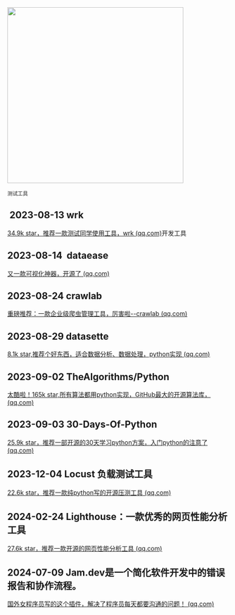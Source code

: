 <img src="https://img.picui.cn/free/2024/10/15/670e07de8c1a1.png" width="400" />  

<small>测试工具</small>

##  2023-08-13 wrk

[34.9k star，推荐一款测试同学使用工具，wrk (qq.com)](https://mp.weixin.qq.com/s?__biz=MzU4MjY3Mzc3OQ==&mid=2247487087&idx=2&sn=6e23891313bc462c54d0e2eb875f6143&chksm=fdb5fa73cac27365c4e7b6e19f2275129612f910af6d0d71164eb0a3be07b070e7072af8572e&token=1471711010&lang=zh_CN#rd)开发工具

## 2023-08-14  **dataease**

[又一款可视化神器，开源了 (qq.com)](https://mp.weixin.qq.com/s?__biz=MzU4MjY3Mzc3OQ==&mid=2247487120&idx=2&sn=5441bd15881d41edaba75c8b470a41c7&chksm=fdb5fa8ccac2739aa07444fee7f1fed166e60cf4f2b4c215293960acb3769ed89e3928d614c0&token=1471711010&lang=zh_CN#rd)

## 2023-08-24 crawlab

[重磅推荐：一款企业级爬虫管理工具，厉害啦--crawlab (qq.com)](https://mp.weixin.qq.com/s?__biz=MzU4MjY3Mzc3OQ==&mid=2247487402&idx=1&sn=0e7d50bf9cbf4ea4c7ea241e300e226e&chksm=fdb5fbb6cac272a01d681148fafc1c21ca9296905b99c521c8cb4adf099a72f73ab280340395&token=1471711010&lang=zh_CN#rd)

## 2023-08-29 datasette

[8.1k star,推荐个好东西，适合数据分析、数据处理，python实现 (qq.com)](https://mp.weixin.qq.com/s?__biz=MzU4MjY3Mzc3OQ==&mid=2247487499&idx=2&sn=4eeb9407b3e94ee9f992e86bcd26f25e&chksm=fdb5e417cac26d01f74b69f5af1dff3da7cfc5c8e774aa47d911fe2e47882a9275f706a31498&token=1471711010&lang=zh_CN#rd)

## 2023-09-02  TheAlgorithms/Python

[太酷啦！165k star,所有算法都用python实现，GitHub最大的开源算法库， (qq.com)](https://mp.weixin.qq.com/s?__biz=MzU4MjY3Mzc3OQ==&mid=2247487614&idx=1&sn=edc8767da868de35c6ae97372df031f6&chksm=fdb5e462cac26d7446784a9561a9fb28a47243efc822b4803d91e3f524a6f1e9beed46bcde03&token=1471711010&lang=zh_CN#rd)

## 2023-09-03  30-Days-Of-Python

[25.9k star，推荐一部开源的30天学习python方案，入门python的注意了 (qq.com)](https://mp.weixin.qq.com/s?__biz=MzU4MjY3Mzc3OQ==&mid=2247487626&idx=2&sn=a8827976e46da09f5211aefe2a2b316f&chksm=fdb5e496cac26d80a1ab9b9c5d58df32eb51e6b48647fb3b205679272e7b4b4481c9f6f86912&token=1471711010&lang=zh_CN#rd)

## 2023-12-04 Locust 负载测试工具

[22.6k star，推荐一款纯python写的开源压测工具 (qq.com)](https://mp.weixin.qq.com/s?__biz=MzU4MjY3Mzc3OQ==&mid=2247489420&idx=1&sn=ceff6b0477f044b1a0841f8c9882a1f4&chksm=fdb5e390cac26a86f3b25400183ef52eda6d951ac7585f2d84b90f527126422feec819348e90&token=1471711010&lang=zh_CN#rd)

## 2024-02-24 **Lighthouse：一款优秀的网页性能分析工具**

[27.6k star，推荐一款开源的网页性能分析工具 (qq.com)](https://mp.weixin.qq.com/s?__biz=MzU4MjY3Mzc3OQ==&mid=2247490359&idx=1&sn=36bc733a86cc98a296c86edfb25a52cd&chksm=fdb5ef2bcac2663df76e61ef622c77e8c284ad516450b38688884adfe80ff5629e556686e0cd&token=1471711010&lang=zh_CN#rd)

## 2024-07-09 Jam.dev是一个简化软件开发中的错误报告和协作流程。

[国外女程序员写的这个插件，解决了程序员每天都要沟通的问题！ (qq.com)](https://mp.weixin.qq.com/s?__biz=MzU4MjY3Mzc3OQ==&mid=2247492211&idx=1&sn=c20c01d1b0312d755262a6f341ee716c&chksm=fdb6166fcac19f79ca87ed44f965e7e9202545bc49730a0bc580d027d03eb0e115a9700df66a&token=1387101140&lang=zh_CN#rd)